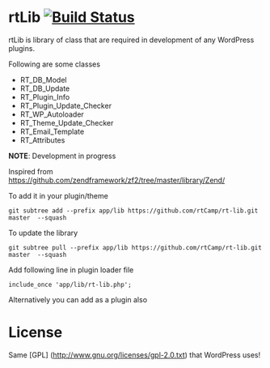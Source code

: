 rtLib [![Build Status](https://travis-ci.org/rtCamp/rt-lib.svg?branch=master)](https://travis-ci.org/rtCamp/rt-lib)
==========

rtLib is library of class that are required in development of any WordPress plugins.

Following are some classes

* RT_DB_Model
* RT_DB_Update
* RT_Plugin_Info
* RT_Plugin_Update_Checker
* RT_WP_Autoloader
* RT_Theme_Update_Checker
* RT_Email_Template
* RT_Attributes

**NOTE**: Development in progress

Inspired from https://github.com/zendframework/zf2/tree/master/library/Zend/

To add it in your plugin/theme
```
git subtree add --prefix app/lib https://github.com/rtCamp/rt-lib.git master  --squash
```

To update the library
```
git subtree pull --prefix app/lib https://github.com/rtCamp/rt-lib.git master  --squash
```

Add following line in plugin loader file

```
include_once 'app/lib/rt-lib.php';
```

Alternatively you can add as a plugin also

License
========

Same [GPL] (http://www.gnu.org/licenses/gpl-2.0.txt) that WordPress uses!
